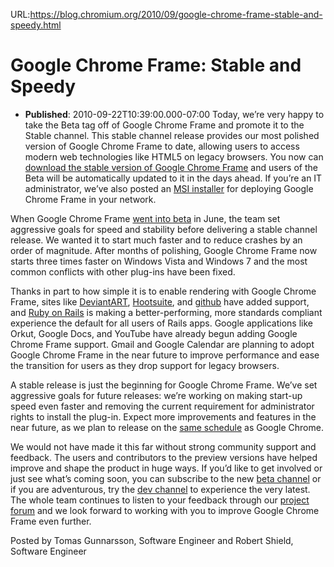URL:https://blog.chromium.org/2010/09/google-chrome-frame-stable-and-speedy.html
# Google Chrome Frame: Stable and Speedy
- **Published**: 2010-09-22T10:39:00.000-07:00
Today, we’re very happy to take the Beta tag off of Google Chrome Frame and promote it to the Stable channel. This stable channel release provides our most polished version of Google Chrome Frame to date, allowing users to access modern web technologies like HTML5 on legacy browsers. You now can [download the stable version of Google Chrome Frame](http://www.google.com/chromeframe/) and users of the Beta will be automatically updated to it in the days ahead. If you’re an IT administrator, we’ve also posted an [MSI installer](http://www.google.com/chromeframe/eula.html?msi=true) for deploying Google Chrome Frame in your network.  
  
When Google Chrome Frame [went into beta](http://blog.chromium.org/2010/06/google-chrome-frame-now-in-beta.html) in June, the team set aggressive goals for speed and stability before delivering a stable channel release. We wanted it to start much faster and to reduce crashes by an order of magnitude. After months of polishing, Google Chrome Frame now starts three times faster on Windows Vista and Windows 7 and the most common conflicts with other plug-ins have been fixed.  
  
Thanks in part to how simple it is to enable rendering with Google Chrome Frame, sites like [DeviantART](http://muro.deviantart.com/), [Hootsuite](http://hootsuite.com/), and [github](http://github.com/) have added support, and [Ruby on Rails](http://rubyonrails.org/) is making a better-performing, more standards compliant experience the default for all users of Rails apps. Google applications like Orkut, Google Docs, and YouTube have already begun adding Google Chrome Frame support. Gmail and Google Calendar are planning to adopt Google Chrome Frame in the near future to improve performance and ease the transition for users as they drop support for legacy browsers.  
  
  
  
A stable release is just the beginning for Google Chrome Frame. We’ve set aggressive goals for future releases: we’re working on making start-up speed even faster and removing the current requirement for administrator rights to install the plug-in. Expect more improvements and features in the near future, as we plan to release on the [same schedule](http://blog.chromium.org/2010/07/release-early-release-often.html) as Google Chrome.  
  
We would not have made it this far without strong community support and feedback. The users and contributors to the preview versions have helped improve and shape the product in huge ways. If you’d like to get involved or just see what’s coming soon, you can subscribe to the new [beta channel](http://www.google.com/chromeframe/?extra=betachannel) or if you are adventurous, try the [dev channel](http://www.google.com/chromeframe/?extra=devchannel) to experience the very latest. The whole team continues to listen to your feedback through our [project forum](https://groups.google.com/group/google-chrome-frame?pli=1) and we look forward to working with you to improve Google Chrome Frame even further.  
  
Posted by Tomas Gunnarsson, Software Engineer and Robert Shield, Software Engineer